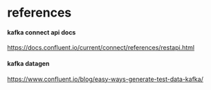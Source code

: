 
# references

#### kafka connect api docs

https://docs.confluent.io/current/connect/references/restapi.html

#### kafka datagen

https://www.confluent.io/blog/easy-ways-generate-test-data-kafka/